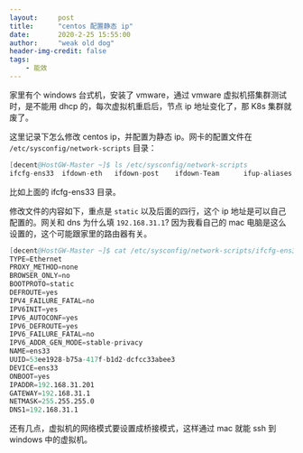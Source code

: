 ```yaml
---
layout:     post
title:      "centos 配置静态 ip"
date:       2020-2-25 15:55:00
author:     "weak old dog"
header-img-credit: false
tags:
    - 能效
---
```


家里有个 windows 台式机，安装了 vmware，通过 vmware 虚拟机搭集群测试时，是不能用 dhcp 的，每次虚拟机重启后，节点 ip 地址变化了，那 K8s 集群就废了。

这里记录下怎么修改 centos ip，并配置为静态 ip。网卡的配置文件在 `/etc/sysconfig/network-scripts` 目录：
```s
[decent@HostGW-Master ~]$ ls /etc/sysconfig/network-scripts
ifcfg-ens33  ifdown-eth   ifdown-post    ifdown-Team      ifup-aliases  ifup-ipv6   ifup-post    ifup-Team      init.ipv6-global
```
比如上面的 ifcfg-ens33 目录。

修改文件的内容如下，重点是 `static` 以及后面的四行，这个 ip 地址是可以自己配置的。网关和 dns 为什么填 `192.168.31.1`? 因为我看自己的 mac 电脑是这么设置的，这个可能跟家里的路由器有关。
```s
[decent@HostGW-Master ~]$ cat /etc/sysconfig/network-scripts/ifcfg-ens33
TYPE=Ethernet
PROXY_METHOD=none
BROWSER_ONLY=no
BOOTPROTO=static
DEFROUTE=yes
IPV4_FAILURE_FATAL=no
IPV6INIT=yes
IPV6_AUTOCONF=yes
IPV6_DEFROUTE=yes
IPV6_FAILURE_FATAL=no
IPV6_ADDR_GEN_MODE=stable-privacy
NAME=ens33
UUID=53ee1928-b75a-417f-b1d2-dcfcc33abee3
DEVICE=ens33
ONBOOT=yes
IPADDR=192.168.31.201
GATEWAY=192.168.31.1
NETMASK=255.255.255.0
DNS1=192.168.31.1
```

还有几点，虚拟机的网络模式要设置成桥接模式，这样通过 mac 就能 ssh 到 windows 中的虚拟机。 